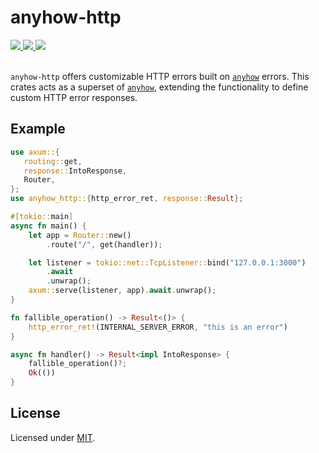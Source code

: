 # anyhow-http

<a href="https://github.com/heat1q/anyhow-http/actions/workflows/rust.yml">
<img src="https://github.com/heat1q/anyhow-http/actions/workflows/rust.yml/badge.svg" />
</a>
<a href="https://crates.io/crates/anyhow-http">
<img src="https://img.shields.io/crates/v/anyhow-http.svg" />
</a>
<a href="https://docs.rs/anyhow-http">
<img src="https://docs.rs/anyhow-http/badge.svg" />
</a>
<br/>
<br/>

`anyhow-http` offers customizable HTTP errors built on [`anyhow`](https://docs.rs/prometheus/latest/prometheus/) errors. This crates acts as a superset of [`anyhow`](https://docs.rs/prometheus/latest/prometheus/), extending the functionality to define custom HTTP error responses.

## Example 
```rust
use axum::{
   routing::get,
   response::IntoResponse,
   Router,
};
use anyhow_http::{http_error_ret, response::Result};

#[tokio::main]
async fn main() {
    let app = Router::new()
        .route("/", get(handler));

    let listener = tokio::net::TcpListener::bind("127.0.0.1:3000")
        .await
        .unwrap();
    axum::serve(listener, app).await.unwrap();
}

fn fallible_operation() -> Result<()> {
    http_error_ret!(INTERNAL_SERVER_ERROR, "this is an error")
}

async fn handler() -> Result<impl IntoResponse> {
    fallible_operation()?;
    Ok(())
}
```

## License
Licensed under [MIT](https://github.com/heat1q/anyhow-http/blob/master/LICENSE).

